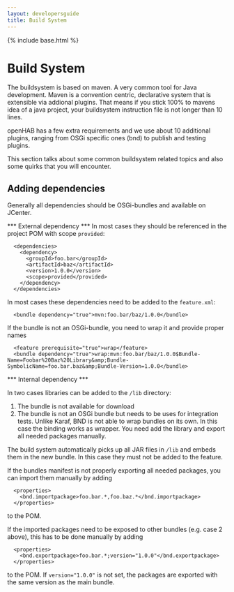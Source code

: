 ```yaml
---
layout: developersguide
title: Build System
---
```


{% include base.html %}

# Build System

The buildsystem is based on maven.
A very common tool for Java development.
Maven is a convention centric, declarative system that is extensible via addional plugins.
That means if you stick 100% to mavens idea of a java project, your buildsystem instruction file is not longer than 10 lines.

openHAB has a few extra requirements and we use about 10 additional plugins,
ranging from OSGi specific ones (bnd) to publish and testing plugins.

This section talks about some common buildsystem related topics and also some quirks that you will encounter.

## Adding dependencies

Generally all dependencies should be OSGi-bundles and available on JCenter.

*** External dependency ***
In most cases they should be referenced in the project POM with scope `provided`:

```
  <dependencies>
    <dependency>
      <groupId>foo.bar</groupId>
      <artifactId>baz</artifactId>
      <version>1.0.0</version>
      <scope>provided</provided>
    </dependency>
  </dependencies>
```

In most cases these dependencies need to be added to the `feature.xml`:

```
  <bundle dependency="true">mvn:foo.bar/baz/1.0.0</bundle>
```

If the bundle is not an OSGi-bundle, you need to wrap it and provide proper names

```
  <feature prerequisite="true">wrap</feature>
  <bundle dependency="true">wrap:mvn:foo.bar/baz/1.0.0$Bundle-Name=Foobar%20Baz%20Library&amp;Bundle-SymbolicName=foo.bar.baz&amp;Bundle-Version=1.0.0</bundle>
```

*** Internal dependency ***

In two cases libraries can be added to the `/lib` directory:
1. The bundle is not available for download
2. The bundle is not an OSGi bundle but needs to be uses for integration tests.
Unlike Karaf, BND is not able to wrap bundles on its own.
In this case the binding works as wrapper.
You need add the library and export all needed packages manually.

The build system automatically picks up all JAR files in `/lib` and embeds them in the new bundle.
In this case they must not be added to the feature.

If the bundles manifest is not properly exporting all needed packages, you can import them manually by adding 

```
  <properties>
    <bnd.importpackage>foo.bar.*,foo.baz.*</bnd.importpackage>
  </properties>
```

to the POM.

If the imported packages need to be exposed to other bundles (e.g. case 2 above), this has to be done manually by adding

```
  <properties>
    <bnd.exportpackage>foo.bar.*;version="1.0.0"</bnd.exportpackage>
  </properties>
```

to the POM.
If `version="1.0.0"` is not set, the packages are exported with the same version as the main bundle.
